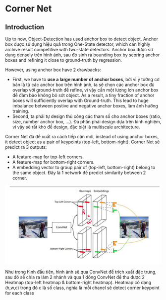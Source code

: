 # Corner Net
## Introduction
Up to now, Object-Detection has used anchor box to detect object. Anchor box được sử dụng hiệu quả trong One-State detector, which can highly archive result competitive with two-state detectors. Anchor box được sử dụng densely trên hình ảnh, sau đó sinh ra bounding box by scoring anchor boxes and refining it close to ground-truth by regression.  

However, using anchor box have 2 drawbacks:  
- First, we have to **use a large number of anchor boxes**, bởi vì ý tưởng cơ bản là từ các anchor box trên hình ảnh, ta sẽ chọn các anchor box đủ overlap với ground-truth để refine, vì vậy cần một lượng lơn anchor box để đảm bảo không bỏ sót object. As a result, a tiny fraction of anchor boxes will sufficiently overlap with Ground-truth. This lead to huge imbalance between postive and negative anchor boxes, làm ảnh hưởng training.
- Second, ta phải tự design thủ công các tham số cho anchor boxes (ratio, size, number anchor box, ...). Đa phần phải design dựa trên kinh nghiệm, vì vậy sẽ rất khó để design, đặc biệt là multiscale architecture.

Corner Net đã đề xuất ra cách tiếp cận mới, instead of using anchor boxes, it detect object as a pair of keypoints (top-left, bottom-right). Corner Net sẽ predict ra 3 outputs: 
- A feature-map for top-left corners.
- A feature-map for bottom-right corners.
- A embedding vector to group pair of (top-left, bottom-right) belong to the same object. Đây là 1 network để predict similarity between 2 corner.  

![](../../assets/img/cornernet/cornernet1.png)  

Như trong hình đầu tiên, hình ảnh sẽ qua ConvNet để trích xuất đặc trưng, sau đó sẽ chia ra làm 2 nhánh và qua 1 đống ConvNet để thu được 2 Heatmap (top-left heatmap & bottom-right heatmap). Heatmap có dạng (h,w,c) trong đó c là số class, nghĩa là mỗi chanel sẽ detect corner keypoint for each class
 


